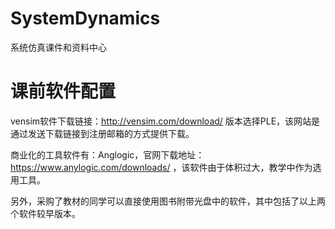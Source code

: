 # SystemDynamics 

系统仿真课件和资料中心<br>

# 课前软件配置
vensim软件下载链接：http://vensim.com/download/ 
版本选择PLE，该网站是通过发送下载链接到注册邮箱的方式提供下载。

商业化的工具软件有：Anglogic，官网下载地址：https://www.anylogic.com/downloads/ ，该软件由于体积过大，教学中作为选用工具。 

另外，采购了教材的同学可以直接使用图书附带光盘中的软件，其中包括了以上两个软件较早版本。

